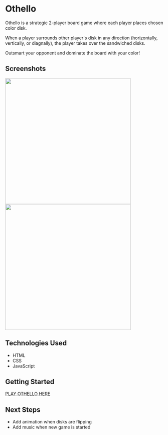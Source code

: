 # Othello
Othello is a strategic 2-player board game where each player places chosen color disk.

When a player surrounds other player's disk in any direction (horizontally, vertically, or diagnally), the player takes over the sandwiched disks.

Outsmart your opponent and dominate the board with your color!

## Screenshots
<p float="left">
  <img src="https://i.imgur.com/8iHKRqR.png" width="400" />
  <img src="https://i.imgur.com/gzVUFhb.png" width="400" /> 
</p>

## Technologies Used
- HTML
- CSS
- JavaScript

## Getting Started
[PLAY OTHELLO HERE](https://mymy209.github.io/Othello/)

## Next Steps
- Add animation when disks are flipping
- Add music when new game is started
